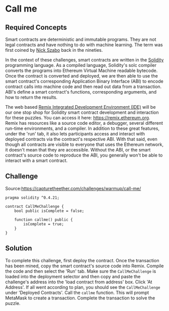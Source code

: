 # Call me

## Required Concepts

Smart contracts are deterministic and immutable programs. They are not legal contracts and have nothing to do with machine learning. The term was first coined by [Nick Szabo](http://unenumerated.blogspot.com/) back in the nineties.

In the context of these challenges, smart contracts are written in the [Solidity](https://solidity.readthedocs.io/) programming language. As a compiled language, Solidity's solc compiler converts the programs into Ethereum Virtual Machine readable bytecode. Once the contract is converted and deployed, we are then able to use the smart contract's corresponding Application Binary Interface (ABI) to encode contract calls into machine code and then read out data from a transaction. ABI's define a smart contract's functions, corresponding arguments, and how to return the results.

The web based [Remix Integrated Development Environment (IDE)](https://github.com/ethereum/remix-ide) will be our one stop shop for Solidity smart contract development and interaction for these puzzles. You can access it here: https://remix.ethereum.org. Remix has resources like a source code editor, a debugger, several different run-time environments, and a compiler. In addition to these great features, under the 'run' tab, it also lets participants access and interact with deployed contracts via the contract's respective ABI. With that said, even though all contracts are visible to everyone that uses the Ethereum network, it doesn't mean that they are accessible. Without the ABI, or the smart contract's source code to reproduce the ABI, you generally won't be able to interact with a smart contract.

## Challenge

Source:https://capturetheether.com/challenges/warmup/call-me/
```
pragma solidity ^0.4.21;

contract CallMeChallenge {
    bool public isComplete = false;

    function callme() public {
        isComplete = true;
    }
}
```

## Solution

To complete this challenge, first deploy the contract. Once the transaction has been mined, copy the smart contract's source code into Remix. Compile the code and then select the 'Run' tab. Make sure the ```CallMeChallenge``` is loaded into the deployment selector and then copy and paste the challenge's address into the 'load contract from address' box. Click 'At Address'. If all went according to plan, you should see the ```CallMeChallenge``` under 'Deployed Contracts'. Call the ```callme``` function. This will prompt MetaMask to create a transaction. Complete the transaction to solve the puzzle.
